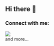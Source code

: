## Hi there 👋

<h3 align="left">Connect with me:</h3>
<p align="left">
</p>

<div align="left">
 <img src="https://skillicons.dev/icons?i=python,html,java,css,svelte,mongodb,,mysql,react,spring,docker,git&theme=dark&perline=7"><br>
 and more...
</div>

